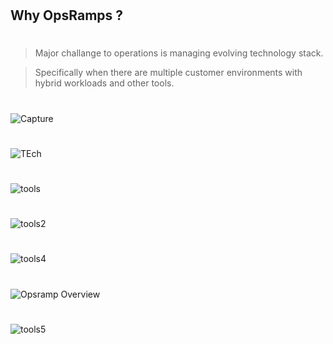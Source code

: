 #
## Why OpsRamps ?
#

> Major challange to operations is managing evolving technology stack.

> Specifically  when there are multiple customer environments with hybrid workloads and other tools.

#
![Capture](https://github.com/ashrafkgit/OpsRamp/assets/134578702/7898eb91-75f6-4e54-af79-1a622588c805)
#
#
![TEch](https://github.com/ashrafkgit/OpsRamp/assets/134578702/48ae434d-6002-407e-996a-5b0444182512)
#
#
![tools](https://github.com/ashrafkgit/OpsRamp/assets/134578702/0755cd5a-5a01-4183-969a-a7f910aa4a94)
#
#
![tools2](https://github.com/ashrafkgit/OpsRamp/assets/134578702/467bba2d-4c25-4cc5-9db4-6257b01ab203)
#
#
![tools4](https://github.com/ashrafkgit/OpsRamp/assets/134578702/b48298ae-1a1e-44ff-bfad-3a6c9631e0df)
#
#
![Opsramp Overview](https://github.com/ashrafkgit/OpsRamp/assets/134578702/cdb1cf53-124d-4c20-bb90-77e0edd6b473)
#
#
![tools5](https://github.com/ashrafkgit/OpsRamp/assets/134578702/959d7558-665f-40ed-b2f7-5d18614440ba)
#
#




